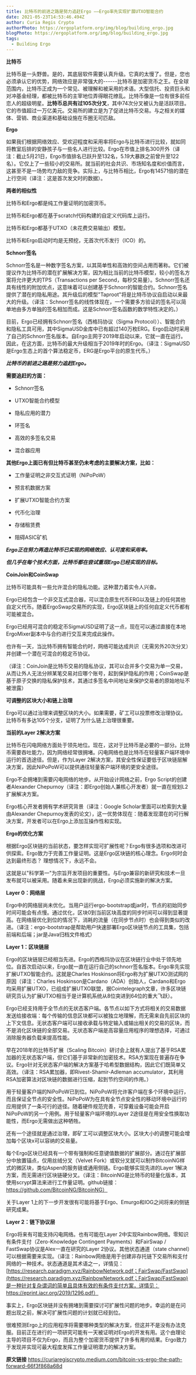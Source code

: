 ```yaml
---
title: 比特币的前进之路是努力追赶Ergo ——Ergo率先实现扩展UTXO智能合约
date: 2021-05-23T14:53:46.494Z
author: Curia Regis Crypto
authorPhoto: https://ergoplatform.org/img/blog/building_ergo.jpg
blogPhoto: https://ergoplatform.org/img/blog/building_ergo.jpg
tags:
  - Building Ergo
---
```

**比特币**

比特币是一头野兽。是的，其底层软件需要认真升级。它真的太慢了。但是，您也必须承认它的优势，网络效应是非常强大的------比特币是加密货币之王。在全球范围内，比特币正成为一个常见、被理解和被采用的术语。大型信托、投资巨头和对冲基金经理，都被比特币的主宰地位弄得眼花缭乱。比特币像是一位有很多前任恋人的超级明星。**比特币总共有过105次分叉**，其中74次分叉被认为是活跃项目。它的市值超过一万亿美元。交易所的建立是为了促进比特币交易。与之相关的媒体、营销、商业渠道和基础设施在币圈无可匹敌。

**Ergo**

如果我们根据网络效应、受欢迎程度和采用率将Ergo与比特币进行比较，就如同将教室后排的安静孩子与一些名人进行比较。Ergo在市值上排名300开外（译注：截止5月21日，Ergo市值排名已跃升至132名，5.19大暴跌之前曾升至122名）。它仅上了一些较小的交易所。就当前的社会共识、市场知名度和价值而言，这甚至不是一场势均力敌的竞争。实际上，与比特币相比，Ergo有14571倍的潜在上行空间（译注：这是首次发文时的数据）。

**两者的相似性**

比特币和Ergo都是纯工作量证明的加密货币。

比特币和Ergo都在基于scratch代码构建的自定义代码库上运行。

比特币和Ergo都基于UTXO（未花费交易输出）模型。

比特币和Ergo启动时均是无预挖，无首次代币发行（ICO）的。

**Schnorr签名**

Schnorr签名是一种数字签名方案，以其简单性和高效的空间占用而著称。它们被提议作为比特币的潜在扩展解决方案，因为相比当前的比特币模型，较小的签名方案将允许更大的TPS（Transactions
per
Second，每秒交易量）。Schnorr签名还具有线性的附加优点，这意味着可以创建基于Schnorr的智能合约。Schnorr签名提供了潜在的隐私用途。其升级后的模型"Taproot"将是比特币协议自启动以来最大的升级。（译注：Schnorr签名的线性体现在，一个需要多方验证的签名可以简单地由多方单独的签名相加而成。这是Schnorr签名函数的数学特性决定的。）

目前，Ergo已经拥有Schnorr签名（西格玛协议（Sigma
Protocol））、智能合约和隐私工具可用，其中SigmaUSD金库中已有超过140万枚ERG。Ergo启动时采用了自己的Schnorr签名版本。自Ergo主网于2019年启动以来，它就一直在运行。因此，在这方面，比特币的最大升级相当于2019年时的Ergo。（译注：SigmaUSD是Ergo生态上的首个算法稳定币，ERG是Ergo平台的原生代币。）

***比特币的前进之路是努力追赶Ergo。***

**需要追赶的方面：**

-   Schnorr签名

-   UTXO智能合约模型

-   隐私应用的潜力

-   环签名

-   高效的多签名交易

-   混合器应用

**其他Ergo上面已有但比特币甚至仍未考虑的主要解决方案，比如：**

-   工作量证明之非交互式证明（NiPoPoW）

-   预言机数据方案

-   扩展UTXO智能合约方案

-   代币化治理

-   存储租赁费

-   阻碍ASIC矿机

***Ergo正在努力再造比特币已实现的网络效应、认可度和采用率。***

***但几乎在每个技术方面，比特币都在尝试重现Ergo已经实现的目标。***

**CoinJoin和CoinSwap**

比特币可能具有一些允许混合的隐私功能。这种潜力着实令人兴奋。

Ergo已经包含一个非交互式混合器，可以混合原生代币ERG以及链上的任何其他自定义代币。随着ErgoSwap交易所的实现，Ergo区块链上的任何自定义代币都有可能被混合。

Ergo已经用可混合的稳定币SigmaUSD证明了这一点，现在可以通过直接在本地ErgoMixer副本中与合约进行交互来完成此操作。

也许有一天，当比特币拥有智能合约时，网络可能达成共识（无需另外20次分叉）并创建一个潜在可混合的稳定币协议。

（译注：CoinJoin是比特币交易的隐私协议，其可以合并多个交易为单一交易，从而让外人无法分辨某笔交易对应哪个账号，起到保护隐私的作用；CoinSwap是基于原子交换的隐私保护技术，其通过多签名中间地址来保护交易者的原始地址不被泄露）

**可调整的区块大小和链上治理**

Ergo可以通过治理来调整区块的大小。如果需要，矿工可以投票修改治理协议。比特币有多达105个分支，证明了为什么链上治理很重要。

**当前的Layer 2解决方案**

比特币在闪电网络方面处于领先地位。现在，这对于比特币是必要的一部分。比特币需要吞吐能力，因为网络经常很拥堵。闪电网络也是比特币在轻量客户端环境中运行的首选途径。但是，作为Layer
2解决方案，其安全性保证要低于区块链层解决方案，因此NiPoPoW可以提供通往轻量客户端环境的更安全途径。

Ergo不会拥堵到需要闪电网络的地步。从开始设计网络之前，Ergo
Script的创建者Alexander
Chepurnoy（译注：即Ergo创始人兼核心开发者）就一直在规划L2扩展解决方案。

Ergo核心开发者拥有学术研究背景（译注：Google
Scholar里面可以检索到大量由Alexander
Chepurnoy发表的论文），这一优势体现在：随着发现潜在的可行解决方案，开发者可以在Ergo上添加互操作性和实现。

**Ergo的优化方案**

根据Ergo区块链的当前状态，要怎样实现可扩展性呢？Ergo有很多选项和改进可供探索。Ergo致力于完善工作量证明。这是Ergo区块链的核心理念。Ergo何时会达到最终形态？
理想情况下，永远不会。

这就是以"科学第一"为宗旨开发项目的重要性。与Ergo兼容的新研究和技术一旦发布就可以被采用。随着未来出现新的挑战，Ergo必须实施新的解决方案。

**Layer 0：网络层**

Ergo中的网络层尚未优化。当用户运行ergo-bootstrap或jar时，节点的初始同步时间可能会有点慢。通过优化，区块0到当前区块高度的同步时间可以得到显著提高。在网络层优化到位的情况下，消耗的流量（在同步节点时）也会得到类似的改进。（译注：ergo-bootstrap是帮助用户快速部署Ergo区块链节点的工具集，包括前端和后端；jar是Java归档文件格式）

**Layer 1：区块链层**

Ergo的区块链层已经相当先进。Ergo的西格玛协议在区块链行业中处于领先地位。自首次启动以来，Ergo就一直在运行自己的schnorr签名版本。Ergo率先实现扩展UTXO智能合约。这就是Charles
Hoskinson将Ergo称为扩展UTXO测试网的原因（译注：Charles
Hoskinson是Cardano（ADA）创始人，Cardano和Ergo均采用扩展UTXO，已组成扩展UTXO联盟，据Cointelegraph文章，许多区块链研究员认为扩展UTXO相当于是计算机系统从8位突进到64位的重大飞跃）。

Ergo已经支持用于全节点的无状态客户端。各节点以如下方式将相关的交易数据发送给接收端：每个传输的信息区块都可以被独立地理解，而无需来自先前区块的上下文信息。无状态客户端可以接收承载与特定输入或输出相关的交易的区块，而不是消化区块链的全部交易。无状态客户端是高容量应用程序的理想选择，可通过消除服务器负载来提高性能。

早在2018年的比特币扩展（Scaling
Bitcoin）研讨会上就有人提出了基于RSA累加器的无状态客户端，但它们基于非常新的加密技术。RSA方案现在普遍存在争议。Ergo针对无状态客户端的解决方案基于哈希型数据结构，因此它们既简单又高效。（译注：RSA累加器，即Rivest-Shamir-Adleman
accumulator，其利用RSA加密算法对区块链的数据进行压缩，起到节约空间的作用。）

用于轻量客户端的NiPoPoW已到位。NiPoPoW将允许客户端在多个环境中运行，而且保证全节点的安全性。NiPoPoW为在具有全节点安全性的移动环境中运行的应用提供了一条可行的途径。随着硬件规范完善，可穿戴设备可能会开启NiPoPoW的另一个用例。用于轻量客户端环境的Layer
2途径是在用安全性换取功能性，而Ergo无需做出这种牺牲。

还有一个途径就是通过治理，即矿工可以调整区块大小。区块大小的调整可能会增加每个区块x可以容纳的交易量。

每个Ergo区块已经具有一个带有强制和任意键值数据的扩展部分。通过在扩展部分中放置锚点，仅用丝绒分叉（Velvet
Fork）或软分叉就可以制作BitcoinNG样式的微区块，类似Aspen的服务链或通用侧链。Ergo能够实现先进的Layer
1解决方案，而无需进行区块链硬分叉。（译注：BitcoinNG是比特币的轻量化版本，其使用scrypt算法来进行工作量证明。github链接：https://github.com/BitcoinNG/BitcoinNG）

关于Layer
1上的下一步开发很有可能将基于Ergo、Emurgo和IOG之间将来的侧链研究成果。

**Layer 2：链下协议层**

Ergo将来有可能支持闪电网络。也有可能在Layer
2中实现Rainbow网络。零知识有条件支付（Zero-Knowledge Contingent
Payments）和FairSwap / FastSwap协议是Alex一直在研究的Layer
2协议。其他状态通道（state
channel）可以根据需要来实现。（译注：Rainbow网络是用于创建非存托链下交易所和支付网络的一种技术。状态通道是其术语之一，详情见：[https://research.paradigm.xyz/RainbowNetwork.pdf；FairSwap/FastSwap](https://research.paradigm.xyz/RainbowNetwork.pdf；FairSwap/FastSwap)是一种针对复杂谓词的简单且具体有效的有条件支付方案，详情见：https://eprint.iacr.org/2019/1296.pdf）

事实上，Ergo区块链并没有拥堵到需要探讨可扩展性问题的地步。幸运的是在问题出现之前，解决可扩展性问题的计划就已经到位。

很难预测Ergo上的应用程序将需要哪种类型的解决方案，但这并不是没有办法克服。目前正在进行的一项研究可能有一天被证明对Ergo的开发有用。这个由理论主导的项目不仅为Ergo，而且为整个加密货币提供了许多有用的结果。Ergo致力于发现并实现可最大程度发挥工作量证明潜力的解决方案。

**原文链接** https://curiaregiscrypto.medium.com/bitcoin-vs-ergo-the-path-forward-66f3f868a68d

